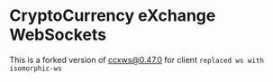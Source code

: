 # CryptoCurrency eXchange WebSockets


This is a forked version of [ccxws@0.47.0](https://github.com/altangent/ccxws) for client `replaced ws with isomorphic-ws`
